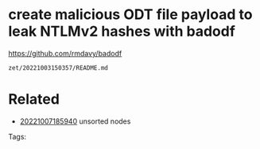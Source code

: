 # create malicious ODT file payload to leak NTLMv2 hashes with badodf
https://github.com/rmdavy/badodf

` zet/20221003150357/README.md `

# Related

- [20221007185940](/zet/20221007185940/README.md) unsorted nodes

Tags:

    
